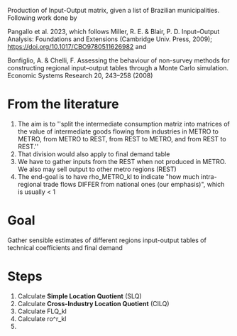 Production of Input-Output matrix, given a list of Brazilian municipalities. Following work done by 

Pangallo et al. 2023, which follows Miller, R. E. & Blair, P. D. Input–Output Analysis: Foundations and Extensions (Cambridge Univ. Press, 2009); 
https://doi.org/10.1017/CBO9780511626982 and 

Bonfiglio, A. & Chelli, F. Assessing the behaviour of non-survey methods for constructing regional input–output tables 
through a Monte Carlo simulation. Economic Systems Research 20, 243–258 (2008)

# From the literature
1. The aim is to ''split the intermediate consumption matriz into matrices of the value of intermediate goods flowing from industries in METRO to METRO, from METRO to REST, from REST to METRO, and from REST to REST.''
2. That division would also apply to final demand table
3. We have to gather inputs from the REST when not produced in METRO. We also may sell output to other metro regions (REST)
4. The end-goal is to have rho_METRO_kl to indicate "how much intra-regional trade flows DIFFER from national ones (our emphasis)", which is usually < 1

# Goal
Gather sensible estimates of different regions input-output tables of technical coefficients and final demand
# Steps
1. Calculate **Simple Location Quotient** (SLQ)
2. Calculate **Cross-Industry Location Quotient** (CILQ)
3. Calculate FLQ_kl
4. Calculate ro^r_kl
5. 